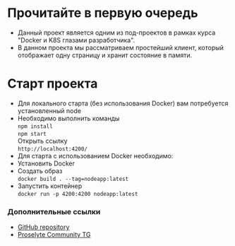 # Прочитайте в первую очередь
* Данный проект является одним из под-проектов в рамках курса "Docker и K8S глазами разработчика".
* В данном проекта мы рассматриваем простейший клиент, который отображает одну страницу и хранит состояние в памяти.

# Старт проекта
* Для локального старта (без использования Docker) вам потребуется установленный node
* Необходимо выполнить команды
<br/>`npm install`
<br/>`npm start`
<br/>Открыть ссылку
<br/>`http://localhost:4200/`
* Для старта с использованием Docker необходимо:
* Установить Docker
* Создать образ
<br/>`docker build . --tag=nodeapp:latest`
* Запустить контейнер
<br/>`docker run -p 4200:4200 nodeapp:latest`

### Дополнительные ссылки
* [GitHub repository](https://github.com/proselytear/nodeapp)
* [Proselyte Community TG](https://t.me/pse_club)

